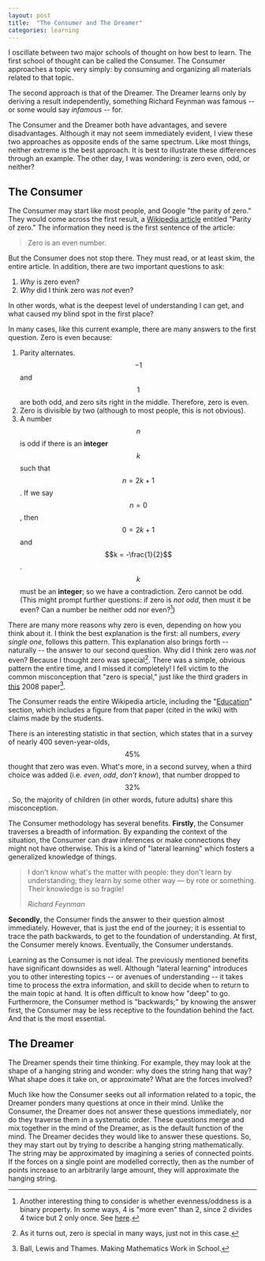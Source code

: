 ```yaml
---
layout:	post
title:	"The Consumer and The Dreamer"
categories: learning
---
```

I oscillate between two major schools of thought on how best to learn. The first school of thought can be called the Consumer. The Consumer approaches a topic very simply: by consuming and organizing all materials related to that topic.  

The second approach is that of the Dreamer. The Dreamer learns only by deriving a result independently, something Richard Feynman was famous -- or some would say *infamous* -- for.  

The Consumer and the Dreamer both have advantages, and severe disadvantages. Although it may not seem immediately evident, I view these two approaches as opposite ends of the same spectrum. Like most things, neither extreme is the best approach. It is best to illustrate these differences through an example. The other day, I was wondering: is zero even, odd, or neither?  

## The Consumer

The Consumer may start like most people, and Google "the parity of zero." They would come across the first result, a [Wikipedia article](https://en.wikipedia.org/wiki/Parity_of_zero) entitled "Parity of zero." The information they need is the first sentence of the article:  

> Zero is an even number.  

But the Consumer does not stop there. They must read, or at least skim, the entire article. In addition, there are two important questions to ask:  

1. *Why* is zero even?
2. *Why* did I think zero was *not* even?

In other words, what is the deepest level of understanding I can get, and what caused my blind spot in the first place?  

In many cases, like this current example, there are many answers to the first question. Zero is even because:  

1. Parity alternates. $$-1$$ and $$1$$ are both odd, and zero sits right in the middle. Therefore, zero is even.
2. Zero is divisible by two (although to most people, this is not obvious).
3. A number $$n$$ is odd if there is an **integer** $$k$$ such that $$n = 2k + 1$$. If we say $$n = 0$$, then $$0 = 2k + 1$$ and $$k = -\frac{1}{2}$$. $$k$$ must be an **integer**; so we have a contradiction. Zero cannot be odd. (This might prompt further questions: if zero is *not odd*, then must it be even? Can a number be neither odd nor even?[^1])

There are many more reasons why zero is even, depending on how you think about it. I think the best explanation is the first: all numbers, *every single one*, follows this pattern. This explanation also brings forth -- naturally -- the answer to our second question. Why did I think zero was *not* even? Because I thought zero was special[^2]. There was a simple, obvious pattern the entire time, and I missed it completely! I fell victim to the common misconception that "zero is special," just like the third graders in [this](http://www.jstor.org/stable/30037740) 2008 paper[^3].  

The Consumer reads the entire Wikipedia article, including the "[Education](https://en.wikipedia.org/wiki/Parity_of_zero#Education)" section, which includes a figure from that paper (cited in the wiki) with claims made by the students.  

There is an interesting statistic in that section, which states that in a survey of nearly 400 seven-year-olds, $$45\%$$ thought that zero was even. What's more, in a second survey, when a third choice was added (i.e. *even*, *odd*, *don't know*), that number dropped to $$32\%$$. So, the majority of children (in other words, future adults) share this misconception.  

The Consumer methodology has several benefits. **Firstly**, the Consumer traverses a breadth of information. By expanding the context of the situation, the Consumer can draw inferences or make connections they might not have otherwise. This is a kind of "lateral learning" which fosters a generalized knowledge of things.  

<blockquote>
  <p>
  I don't know what's the matter with people: they don't learn by understanding; they learn by some other way — by rote or something. Their knowledge is so fragile!
  </p>
  <footer><cite title="Richard Feynman">Richard Feynman</cite></footer>
</blockquote>

**Secondly**, the Consumer finds the answer to their question almost immediately. However, that is just the end of the journey; it is essential to trace the path backwards, to get to the foundation of understanding. At first, the Consumer merely knows. Eventually, the Consumer understands.

Learning as the Consumer is not ideal. The previously mentioned benefits have significant downsides as well. Although "lateral learning" introduces you to other interesting topics -- or avenues of understanding -- it takes time to process the extra information, and skill to decide when to return to the main topic at hand. It is often difficult to know how "deep" to go. Furthermore, the Consumer method is "backwards;" by knowing the answer first, the Consumer may be less receptive to the foundation behind the fact. And that is the most essential.

## The Dreamer

The Dreamer spends their time thinking. For example, they may look at the shape of a hanging string and wonder: why does the string hang that way? What shape does it take on, or approximate? What are the forces involved?  

Much like how the Consumer seeks out all information related to a topic, the Dreamer ponders many questions at once in their mind. Unlike the Consumer, the Dreamer does not answer these questions immediately, nor do they traverse them in a systematic order. These questions merge and mix together in the mind of the Dreamer, as is the default function of the mind. The Dreamer decides they would like to answer these questions. So, they may start out by trying to describe a hanging string mathematically. The string may be approximated by imagining a series of connected points. If the forces on a single point are modelled correctly, then as the number of points increase to an arbitrarily large amount, they will approximate the hanging string. 


<!--
The consumer does not read the article in a linear fashion. The Consumer functions much like a stack.  

## The Stack

The stack is an abstract data type, a very familiar concept to many with a computer science or engineering background. The idea has an almost perfect physical analogue: a stack (of things). Any physical stack of things will do; coins, laundry, books. The point is, you must deal with the thing on top before everything under it (ideally). If you have a stack of letters, you read and reply to them one by one, from top to bottom.  

I am not a fan of analogies, especially physical, to describe data types (or anything else). In this case it works fairly well, but quickly falls short; for example, in reality you can always read your letters or books out of order. Any analogy fails to convey the benefit that comes from what appears to be a restriction. The stack is perfect for situations in which a problem is broken down into an arbitrary number of other problems, which must be completed in a strict order. In other words, the solution depends on the result of each sub-problem (which, in turn, may have other sub-problems).  
-->

[^1]: Another interesting thing to consider is whether evenness/oddness is a binary property. In some ways, 4 is "more even" than 2, since 2 divides 4 twice but 2 only once. See [here](https://en.wikipedia.org/wiki/Parity_of_zero#2-adic_order).
[^2]: As it turns out, zero *is* special in many ways, just not in this case. 
[^3]: Ball, Lewis and Thames. Making Mathematics Work in School.
